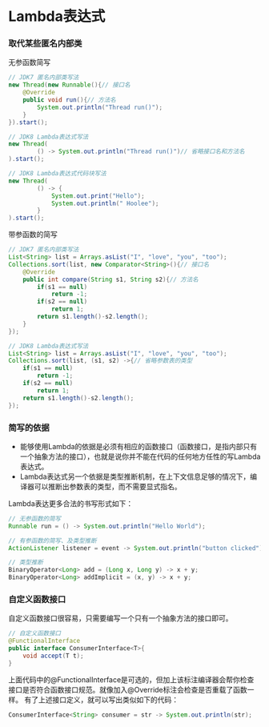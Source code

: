 # Lambda表达式

### 取代某些匿名内部类
无参函数简写
```java
// JDK7 匿名内部类写法
new Thread(new Runnable(){// 接口名
	@Override
	public void run(){// 方法名
		System.out.println("Thread run()");
	}
}).start();

// JDK8 Lambda表达式写法
new Thread(
		() -> System.out.println("Thread run()")// 省略接口名和方法名
).start();

// JDK8 Lambda表达式代码块写法
new Thread(
        () -> {
            System.out.print("Hello");
            System.out.println(" Hoolee");
        }
).start();
```

带参函数的简写
```java
// JDK7 匿名内部类写法
List<String> list = Arrays.asList("I", "love", "you", "too");
Collections.sort(list, new Comparator<String>(){// 接口名
    @Override
    public int compare(String s1, String s2){// 方法名
        if(s1 == null)
            return -1;
        if(s2 == null)
            return 1;
        return s1.length()-s2.length();
    }
});

// JDK8 Lambda表达式写法
List<String> list = Arrays.asList("I", "love", "you", "too");
Collections.sort(list, (s1, s2) ->{// 省略参数表的类型
    if(s1 == null)
        return -1;
    if(s2 == null)
        return 1;
    return s1.length()-s2.length();
});
```

### 简写的依据
- 能够使用Lambda的依据是必须有相应的函数接口（函数接口，是指内部只有一个抽象方法的接口），也就是说你并不能在代码的任何地方任性的写Lambda表达式。
- Lambda表达式另一个依据是类型推断机制，在上下文信息足够的情况下，编译器可以推断出参数表的类型，而不需要显式指名。

Lambda表达更多合法的书写形式如下：
```java
// 无参函数的简写
Runnable run = () -> System.out.println("Hello World");

// 有参函数的简写、及类型推断
ActionListener listener = event -> System.out.println("button clicked");

// 类型推断
BinaryOperator<Long> add = (Long x, Long y) -> x + y;
BinaryOperator<Long> addImplicit = (x, y) -> x + y;
```

### 自定义函数接口
自定义函数接口很容易，只需要编写一个只有一个抽象方法的接口即可。
```java
// 自定义函数接口
@FunctionalInterface
public interface ConsumerInterface<T>{
	void accept(T t);
}

```
上面代码中的@FunctionalInterface是可选的，但加上该标注编译器会帮你检查接口是否符合函数接口规范。就像加入@Override标注会检查是否重载了函数一样。
有了上述接口定义，就可以写出类似如下的代码：
```java
ConsumerInterface<String> consumer = str -> System.out.println(str);
```
